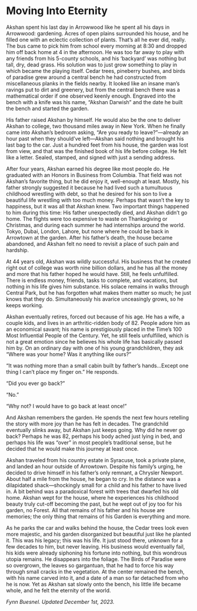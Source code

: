 # Moving Into Eternity

Akshan spent his last day in Arrowwood like he spent all his days in Arrowwood: gardening. Acres of open plains surrounded his house, and he filled one with an eclectic collection of plants. That’s all he ever did, really. The bus came to pick him from school every morning at 8:30 and dropped him off back home at 4 in the afternoon. He was too far away to play with any friends from his 5-county schools, and his ‘backyard’ was nothing but tall, dry, dead grass. His solution was to just grow something to play in which became the playing itself. Cedar trees, pineberry bushes, and birds of paradise grew around a central bench he had constructed from miscellaneous planks in the fields nearby. It looked like an insane man’s ravings put to dirt and greenery, but from the central bench there was a mathematical order if one observed keenly enough. Engraved into the bench with a knife was his name, “Akshan Darwish” and the date he built the bench and started the garden.

His father raised Akshan by himself. He would also be the one to deliver Akshan to college, two thousand miles away in New York. When he finally came into Akshan’s bedroom asking, “Are you ready to leave?”—already an hour past when they should’ve left—Akshan said nothing and brought his last bag to the car. Just a hundred feet from his house, the garden was lost from view, and that was the finished book of his life before college. He felt like a letter. Sealed, stamped, and signed with just a sending address.

After four years, Akshan earned his degree like most people do. He graduated with an Honors in Business from Columbia. That field was not Akshan’s favorite thing, but he did enjoy it, well-enough at least. Mostly, his father strongly suggested it because he had lived such a tumultuous childhood wrestling with debt, so that he desired for his son to live a beautiful life wrestling with too much money. Perhaps that wasn’t the key to happiness, but it was all that Akshan knew. Two important things happened to him during this time: His father unexpectedly died, and Akshan didn’t go home. The flights were too expensive to waste on Thanksgiving or Christmas, and during each summer he had internships around the world. Tokyo, Dubai, London, Lahore, but none where he could be back in Arrowtown at the garden. After his father’s death, the house became abandoned, and Akshan felt no need to revisit a place of such pain and hardship.

At 44 years old, Akshan was wildly successful. His business that he created right out of college was worth nine billion dollars, and he has all the money and more that his father hoped he would have. Still, he feels unfulfilled. There is endless money, friends, tasks to complete, and vacations, but nothing in his life gives him substance. His solace remains in walks through Central Park, but he has forgotten what makes them matter so much; he just knows that they do. Simultaneously his avarice unceasingly grows, so he keeps working.

Akshan eventually retires, forced out because of his age. He has a wife, a couple kids, and lives in an arthritic-ridden body of 82. People adore him as an economical savant; his name is prestigiously placed in the Time’s 100 Most Influential People of the Century. Yet, he still feels unfulfilled, which is not a great emotion since he believes his whole life has basically passed him by. On an ordinary day with one of his young grandchildren, they ask “Where was your home? Was it anything like ours?”

“It was nothing more than a small cabin built by father’s hands…Except one thing I can’t place my finger on.” He responds.

“Did you ever go back?”

“No.”

“Why not? I would have to go back at least once!”

And Akshan remembers the garden. He spends the next few hours retelling the story with more joy than he has felt in decades. The grandchild eventually slinks away, but Akshan just keeps going. Why did he never go back? Perhaps he was 82, perhaps his body ached just lying in bed, and perhaps his life was “over” in most people’s traditional sense, but he decided that he would make this journey at least once.

Akshan traveled from his country estate in Syracuse, took a private plane, and landed an hour outside of Arrowtown. Despite his family’s urging, he decided to drive himself in his father’s only remnant, a Chrysler Newport. About half a mile from the house, he began to cry. In the distance was a dilapidated shack—shockingly small for a child and his father to have lived in. A bit behind was a paradoxical forest with trees that dwarfed his old home. Akshan wept for the house, where he experiences his childhood beauty truly cut-off becoming the past, but he wept out of joy too for his garden, no Forest. All that remains of his father and his house are memories; the only thing that remains of his Garden is everything and more.

As he parks the car and walks behind the house, the Cedar trees look even more majestic, and his garden disorganized but beautiful just like he planted it. This was his legacy; this was his life. It just stood there, unknown for a few decades to him, but never leaving. His business would eventually fail, his kids were already siphoning his fortune into nothing, but this wondrous utopia remains. He disappears into the foliage. The Birds of Paradise were so overgrown, the leaves so gargantuan, that he had to force his way through small cracks in the vegetation. At the center remained the bench, with his name carved into it, and a date of a man so far detached from who he is now. Yet as Akshan sat slowly onto the bench, his little life became whole, and he felt the eternity of the world.

*Fynn Buesnel. Updated December 1st, 2023.*